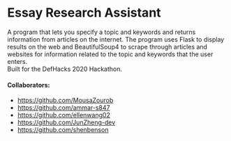 # Essay Research Assistant
A program that lets you specify a topic and keywords and returns information from articles on the internet. 
The program uses Flask to display results on the web and BeautifulSoup4 to scrape through articles and websites
for information related to the topic and keywords that the user enters. 
<br>
Built for the DefHacks 2020 Hackathon.

#### Collaborators: 
* https://github.com/MousaZourob
* https://github.com/ammar-s847
* https://github.com/ellenwang02
* https://github.com/JunZheng-dev
* https://github.com/shenbenson